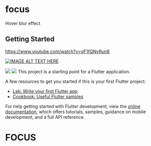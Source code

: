 # focus

Hover blur effect

## Getting Started
https://www.youtube.com/watch?v=gF1fQNyRun8


[![IMAGE ALT TEXT HERE](https://img.youtube.com/vi/YOUTUBE_VIDEO_ID_HERE/0.jpg)](https://www.youtube.com/watch?v=gF1fQNyRun8)


<img src="https://res.cloudinary.com/dcvoshrrl/image/upload/v1699647932/sidebar/epf8i7e5ktxgnivodkwv.png">
<img src="https://res.cloudinary.com/dcvoshrrl/image/upload/v1699647927/sidebar/hcyr1fuyle0twesuibkt.png">
This project is a starting point for a Flutter application.

A few resources to get you started if this is your first Flutter project:

- [Lab: Write your first Flutter app](https://docs.flutter.dev/get-started/codelab)
- [Cookbook: Useful Flutter samples](https://docs.flutter.dev/cookbook)

For help getting started with Flutter development, view the
[online documentation](https://docs.flutter.dev/), which offers tutorials,
samples, guidance on mobile development, and a full API reference.
# FOCUS
